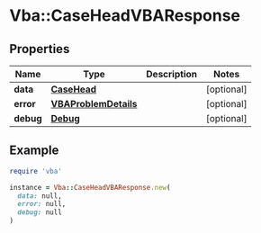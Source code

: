 # Vba::CaseHeadVBAResponse

## Properties

| Name | Type | Description | Notes |
| ---- | ---- | ----------- | ----- |
| **data** | [**CaseHead**](CaseHead.md) |  | [optional] |
| **error** | [**VBAProblemDetails**](VBAProblemDetails.md) |  | [optional] |
| **debug** | [**Debug**](Debug.md) |  | [optional] |

## Example

```ruby
require 'vba'

instance = Vba::CaseHeadVBAResponse.new(
  data: null,
  error: null,
  debug: null
)
```

